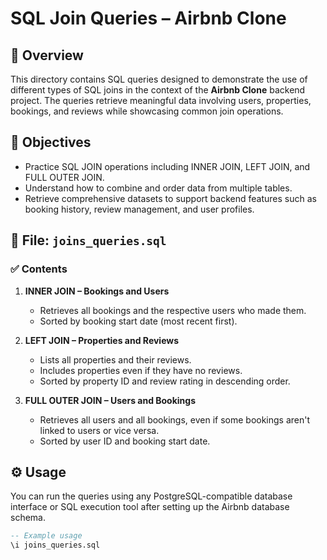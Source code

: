 # SQL Join Queries – Airbnb Clone

## 📌 Overview

This directory contains SQL queries designed to demonstrate the use of different types of SQL joins in the context of the **Airbnb Clone** backend project. The queries retrieve meaningful data involving users, properties, bookings, and reviews while showcasing common join operations.

## 🧠 Objectives

- Practice SQL JOIN operations including INNER JOIN, LEFT JOIN, and FULL OUTER JOIN.
- Understand how to combine and order data from multiple tables.
- Retrieve comprehensive datasets to support backend features such as booking history, review management, and user profiles.

## 📂 File: `joins_queries.sql`

### ✅ Contents

1. **INNER JOIN – Bookings and Users**
   - Retrieves all bookings and the respective users who made them.
   - Sorted by booking start date (most recent first).

2. **LEFT JOIN – Properties and Reviews**
   - Lists all properties and their reviews.
   - Includes properties even if they have no reviews.
   - Sorted by property ID and review rating in descending order.

3. **FULL OUTER JOIN – Users and Bookings**
   - Retrieves all users and all bookings, even if some bookings aren't linked to users or vice versa.
   - Sorted by user ID and booking start date.

## ⚙️ Usage

You can run the queries using any PostgreSQL-compatible database interface or SQL execution tool after setting up the Airbnb database schema.

```sql
-- Example usage
\i joins_queries.sql
